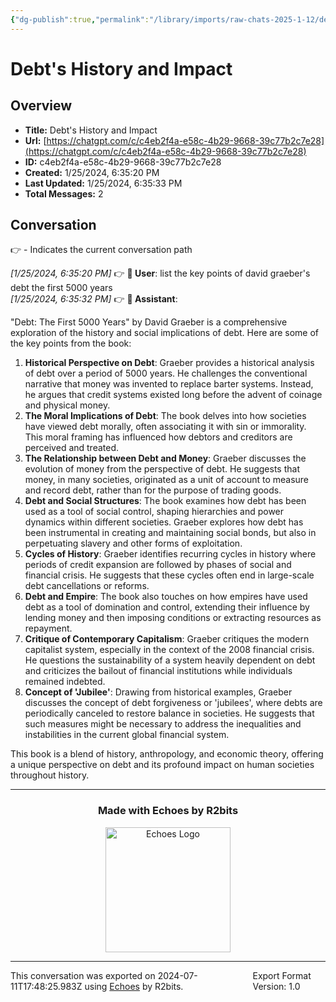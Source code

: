 ```yaml
---
{"dg-publish":true,"permalink":"/library/imports/raw-chats-2025-1-12/debt-s-history-and-impact/"}
---
```


# Debt's History and Impact

## Overview
- **Title:** Debt's History and Impact
- **Url:** [https://chatgpt.com/c/c4eb2f4a-e58c-4b29-9668-39c77b2c7e28](https://chatgpt.com/c/c4eb2f4a-e58c-4b29-9668-39c77b2c7e28)
- **ID:** c4eb2f4a-e58c-4b29-9668-39c77b2c7e28
- **Created:** 1/25/2024, 6:35:20 PM
- **Last Updated:** 1/25/2024, 6:35:33 PM
- **Total Messages:** 2

## Conversation
👉 - Indicates the current conversation path

<i>[1/25/2024, 6:35:20 PM]</i> 👉 <b>👤 User</b>: list the key points of david graeber's debt the first 5000 years<br>
<i>[1/25/2024, 6:35:32 PM]</i> 👉 <b>🤖 Assistant</b>: 

"Debt: The First 5000 Years" by David Graeber is a comprehensive exploration of the history and social implications of debt. Here are some of the key points from the book:

1. **Historical Perspective on Debt**: Graeber provides a historical analysis of debt over a period of 5000 years. He challenges the conventional narrative that money was invented to replace barter systems. Instead, he argues that credit systems existed long before the advent of coinage and physical money.
2. **The Moral Implications of Debt**: The book delves into how societies have viewed debt morally, often associating it with sin or immorality. This moral framing has influenced how debtors and creditors are perceived and treated.
3. **The Relationship between Debt and Money**: Graeber discusses the evolution of money from the perspective of debt. He suggests that money, in many societies, originated as a unit of account to measure and record debt, rather than for the purpose of trading goods.
4. **Debt and Social Structures**: The book examines how debt has been used as a tool of social control, shaping hierarchies and power dynamics within different societies. Graeber explores how debt has been instrumental in creating and maintaining social bonds, but also in perpetuating slavery and other forms of exploitation.
5. **Cycles of History**: Graeber identifies recurring cycles in history where periods of credit expansion are followed by phases of social and financial crisis. He suggests that these cycles often end in large-scale debt cancellations or reforms.
6. **Debt and Empire**: The book also touches on how empires have used debt as a tool of domination and control, extending their influence by lending money and then imposing conditions or extracting resources as repayment.
7. **Critique of Contemporary Capitalism**: Graeber critiques the modern capitalist system, especially in the context of the 2008 financial crisis. He questions the sustainability of a system heavily dependent on debt and criticizes the bailout of financial institutions while individuals remained indebted.
8. **Concept of 'Jubilee'**: Drawing from historical examples, Graeber discusses the concept of debt forgiveness or 'jubilees', where debts are periodically canceled to restore balance in societies. He suggests that such measures might be necessary to address the inequalities and instabilities in the current global financial system.

This book is a blend of history, anthropology, and economic theory, offering a unique perspective on debt and its profound impact on human societies throughout history.<br>

---

<div align="center">

### Made with Echoes by R2bits

<a href="https://echoes.r2bits.com">
  <img src="https://images.squarespace-cdn.com/content/v1/6493af4741c13939d335f0b8/18b27467-2da2-43b7-8d44-234bccf4f462/MINI_ECHOES_LOGO_NORMAL_WHITE_TEXT_SMALL-05-14+%281%29.png?format=300w" alt="Echoes Logo" width="200"/>
</a>

</div>

---

<div style="display: flex; justify-content: space-between;">
  <span>This conversation was exported on 2024-07-11T17:48:25.983Z using <a href="https://echoes.r2bits.com">Echoes</a> by R2bits.</span>
  <span>Export Format Version: 1.0</span>
</div>
